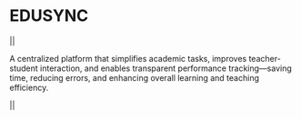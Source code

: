 # EDUSYNC
||

A centralized platform that simplifies academic tasks, improves teacher-student interaction, and enables transparent performance tracking—saving time, reducing errors, and enhancing overall learning and teaching efficiency.

||